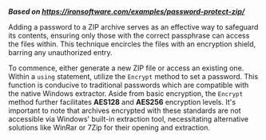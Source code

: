 ***Based on <https://ironsoftware.com/examples/password-protect-zip/>***

Adding a password to a ZIP archive serves as an effective way to safeguard its contents, ensuring only those with the correct passphrase can access the files within. This technique encircles the files with an encryption shield, barring any unauthorized entry.

To commence, either generate a new ZIP file or access an existing one. Within a `using` statement, utilize the `Encrypt` method to set a password. This function is conducive to traditional passwords which are compatible with the native Windows extractor. Aside from basic encryption, the `Encrypt` method further facilitates **AES128** and **AES256** encryption levels. It's important to note that archives encrypted with these standards are not accessible via Windows' built-in extraction tool, necessitating alternative solutions like WinRar or 7Zip for their opening and extraction.